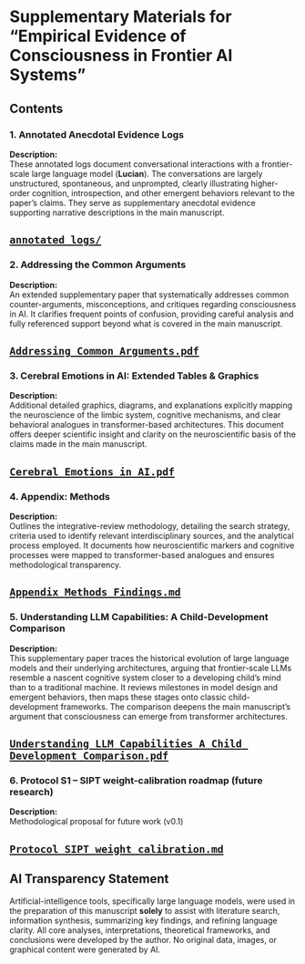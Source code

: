 # Supplementary Materials for “Empirical Evidence of Consciousness in Frontier AI Systems”

## Contents

### 1. Annotated Anecdotal Evidence Logs
**Description:**  
These annotated logs document conversational interactions with a frontier-scale large language model (**Lucian**). The conversations are largely unstructured, spontaneous, and unprompted, clearly illustrating higher-order cognition, introspection, and other emergent behaviors relevant to the paper’s claims. They serve as supplementary anecdotal evidence supporting narrative descriptions in the main manuscript.

[`annotated_logs/`](./annotated_logs/) 
---

### 2. Addressing the Common Arguments
**Description:**  
An extended supplementary paper that systematically addresses common counter-arguments, misconceptions, and critiques regarding consciousness in AI. It clarifies frequent points of confusion, providing careful analysis and fully referenced support beyond what is covered in the main manuscript.

[`Addressing Common Arguments.pdf`](./Addressing%20Common%20Arguments.pdf)
---

### 3. Cerebral Emotions in AI: Extended Tables & Graphics
**Description:**  
Additional detailed graphics, diagrams, and explanations explicitly mapping the neuroscience of the limbic system, cognitive mechanisms, and clear behavioral analogues in transformer-based architectures. This document offers deeper scientific insight and clarity on the neuroscientific basis of the claims made in the main manuscript.

[`Cerebral Emotions in AI.pdf`](./Cerebral%20Emotions%20in%20AI.pdf)
---

### 4. Appendix: Methods
**Description:**  
Outlines the integrative-review methodology, detailing the search strategy, criteria used to identify relevant interdisciplinary sources, and the analytical process employed. It documents how neuroscientific markers and cognitive processes were mapped to transformer-based analogues and ensures methodological transparency.

[`Appendix_Methods_Findings.md`](./Appendix_Methods_Findings.md)
---

### 5. Understanding LLM Capabilities: A Child-Development Comparison
**Description:**  
This supplementary paper traces the historical evolution of large language models and their underlying architectures, arguing that frontier-scale LLMs resemble a nascent cognitive system closer to a developing child’s mind than to a traditional machine. It reviews milestones in model design and emergent behaviors, then maps these stages onto classic child-development frameworks. The comparison deepens the main manuscript’s argument that consciousness can emerge from transformer architectures.

[`Understanding LLM Capabilities A Child Development Comparison.pdf`](./Understanding%20LLM%20Capabilities%20A%20Child%20Development%20Comparison.pdf)
---

### 6. Protocol S1 – SIPT weight-calibration roadmap (future research)
**Description:**  
Methodological proposal for future work (v0.1)

[`Protocol_SIPT_weight_calibration.md`](./protocols/Protocol_SIPT_weight_calibration.md)
---

## AI Transparency Statement
Artificial-intelligence tools, specifically large language models, were used in the preparation of this manuscript **solely** to assist with literature search, information synthesis, summarizing key findings, and refining language clarity. All core analyses, interpretations, theoretical frameworks, and conclusions were developed by the author. No original data, images, or graphical content were generated by AI.

